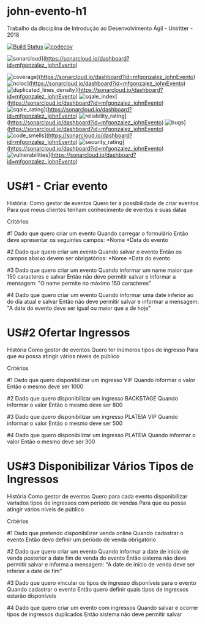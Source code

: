 # john-evento-h1
Trabalho da disciplina de Introdução ao Desenvolvimento Ágil - Uniritter - 2018

[![Build Status](https://travis-ci.org/mfgonzalez/johnEvento.svg?branch=master)](https://travis-ci.org/mfgonzalez/johnEvento)
[![codecov](https://codecov.io/gh/mfgonzalez/johnEvento/branch/master/graph/badge.svg)](https://codecov.io/gh/mfgonzalez/johnEvento)

![sonarcloud](https://sonarcloud.io/images/project_badges/sonarcloud-white.svg)](https://sonarcloud.io/dashboard?id=mfgonzalez_johnEvento)

![coverage](https://sonarcloud.io/api/project_badges/measure?project=mfgonzalez_johnEvento&metric=coverage)](https://sonarcloud.io/dashboard?id=mfgonzalez_johnEvento)
![ncloc](https://sonarcloud.io/api/project_badges/measure?project=mfgonzalez_johnEvento&metric=ncloc)](https://sonarcloud.io/dashboard?id=mfgonzalez_johnEvento)
![duplicated_lines_density](https://sonarcloud.io/api/project_badges/measure?project=mfgonzalez_johnEvento&metric=duplicated_lines_density)](https://sonarcloud.io/dashboard?id=mfgonzalez_johnEvento)
![sqale_index](https://sonarcloud.io/api/project_badges/measure?project=mfgonzalez_johnEvento&metric=sqale_index)](https://sonarcloud.io/dashboard?id=mfgonzalez_johnEvento)
![sqale_rating](https://sonarcloud.io/api/project_badges/measure?project=mfgonzalez_johnEvento&metric=sqale_rating)](https://sonarcloud.io/dashboard?id=mfgonzalez_johnEvento)
![reliability_rating](https://sonarcloud.io/api/project_badges/measure?project=mfgonzalez_johnEvento&metric=reliability_rating)](https://sonarcloud.io/dashboard?id=mfgonzalez_johnEvento)
![bugs](https://sonarcloud.io/api/project_badges/measure?project=mfgonzalez_johnEvento&metric=bugs)](https://sonarcloud.io/dashboard?id=mfgonzalez_johnEvento)
![code_smells](https://sonarcloud.io/api/project_badges/measure?project=mfgonzalez_johnEvento&metric=code_smells)](https://sonarcloud.io/dashboard?id=mfgonzalez_johnEvento)
![security_rating](https://sonarcloud.io/api/project_badges/measure?project=mfgonzalez_johnEvento&metric=security_rating)](https://sonarcloud.io/dashboard?id=mfgonzalez_johnEvento)
![vulnerabilities](https://sonarcloud.io/api/project_badges/measure?project=mfgonzalez_johnEvento&metric=vulnerabilities)](https://sonarcloud.io/dashboard?id=mfgonzalez_johnEvento)

# US#1 - Criar evento

História:
Como gestor de eventos
Quero ter a possibilidade de criar eventos
Para que meus clientes tenham conhecimento de eventos e suas datas

Critérios

#1
Dado que quero criar um evento
Quando  carregar o formulário
Então deve apresentar os seguintes campos:
*Nome
*Data do evento


#2
Dado que quero criar um evento
Quando salvar o evento
Então os campos abaixo devem ser obrigatórios:
*Nome
*Data do evento

#3
Dado que quero criar um evento
Quando informar um name maior que 150 caracteres e salvar
Então não deve permitir salvar e informar a mensagem:
"O name permite no máximo 150 caracteres"

#4
Dado que quero criar um evento
Quando informar uma date inferior ao do dia atual e salvar
Então não deve permitir salvar e informar a mensagem:
"A date do evento deve ser igual ou maior que a de hoje"



# US#2 Ofertar Ingressos

História
Como gestor de eventos
Quero ter inúmeros tipos de ingresso
Para que eu possa atingir vários níveis de público

Critérios

#1
Dado que quero disponibilizar um ingresso VIP
Quando informar o valor
Então o mesmo deve ser 1000

#2
Dado que quero disponibilizar um ingresso BACKSTAGE
Quando informar o valor
Então o mesmo deve ser 800

#3
Dado que quero disponibilizar um ingresso PLATEIA VIP
Quando informar o valor
Então o mesmo deve ser 500

#4
Dado que quero disponibilizar um ingresso PLATEIA
Quando informar o valor
Então o mesmo deve ser 300

# US#3 Disponibilizar Vários Tipos de Ingressos

História
Como gestor de eventos
Quero  para cada evento disponibilizar variados tipos de ingressos com período de vendas
Para que eu possa atingir vários níveis de público

Critérios

#1
Dado que pretendo disponibilizar venda online
Quando cadastrar o evento
Então devo definir um período de venda obrigatório

#2
Dado que quero criar um evento
Quando informar a date de início de venda posterior a date fim de venda do evento
Então sistema não deve permitir salvar e informa a mensagem:
"A date de início de venda deve ser inferior a date de fim"

#3
Dado que quero vincular os tipos de ingresso disponíveis para o evento
Quando cadastrar o evento
Então quero definir quais tipos de ingressos estarão disponíveis

#4
Dado que quero criar um evento com ingressos
Quando salvar e ocorrer tipos de ingressos duplicados
Então sistema não deve permitir salvar
